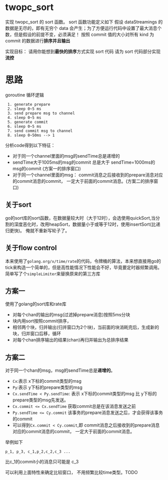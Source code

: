 # twopc_sort

实现 twopc_sort 的 sort 函数。
sort 函数功能定义如下
假设 dataStreamings 的数据是无尽的，即有无穷个 data 会产生；为了方便运行代码中设置了最大消息个数，但是假设的前提不变，必须满足！
按照 commit 值的大小对所有 kind 为 commit 的数据进行**排序并且输出**

实现目标：
请用你能想到**最快的排序**方式实现 sort 代码
请为 sort 代码部分实现**流控**

# 思路

goroutine 循环逻辑
```
 1. generate prepare
 2. sleep 0~5 ms
 3. send prepare msg to channel
 4. sleep 0~5 ms
 5. generate commit
 6. sleep 0~5 ms
 7. send commit msg to channel
 8. sleep 0~50ms --> 1
```

分析code得到以下特征： 
- 对于同一个channel里面的msg的sendTime总是递增的
- sendTime大于1005ms的msg的commit 总是大于 sendTime=1000ms的msg的commit (方案一的排序窗口)
- 对于同一个channel里面的msg：
	commit消息之后接收到的prepare消息对应的commit消息的commit， 一定大于前面的commit消息。(方案二的排序窗口)

## 关于sort
go的sort库的sort函数，在数据量较大时（大于12时），会选使用quickSort,当分割的深度恶化时，改用heapSort，数据量小于或等于12时，使用insertSort(比递归更快)。 俺就不重新写轮子了。

## 关于flow control 
本来使用了`golang.org/x/time/rate`的代码，令牌桶的算法，本来想直接用go的tick来构造一个简单的，但是高性能情况下性能会不好，毕竟要定时器频繁调用。     
简单写了个`simpleLimiter`来替换原来的第三方库

## 方案一 
使用了golang的sort库和rate库

- 对每个chan的输出的msg(过滤掉prepare消息)按照5ms分块
- 块内用sort按照commit排序， 
- 相邻两个块，归并输出(归并窗口为2个块)，当前面的块消耗完后，生成新的块，归并窗口后移，循环
- 对每个chan排序输出的结果(chan)再归并输出为总排序结果

## 方案二   

对于同一个chan的msg，msg的sendTime总是**递增的**。    
- `Cx`:表示 x下标的commit类型的msg    
- `Py`:表示 y下标的prepare类型的msg   
- `Cx.sendTime < Py.sendTime`: 表示 x下标的commit类型的msg 比 y下标的prepare类型的msg先发送。    
- `Cx.commit <= Cx.sendTime` 获取commit总是在该消息发送之前    
- `Py.sendTime <= Cy.commit` 该事务的prepare消息发送之后，才会获得该事务的commit      
- 可以得到`Cx.commit < Cy.commit`,即 commit消息之后接收到的prepare消息对应的commit消息的commit， 一定大于前面的commit消息。     

举例如下   

```   
p_1, p_3, c_1,p_2,c_2,c_3 ...
```	   

比c_1的commit小的消息只可能是 c_3    

可以利用上面特性来确定比较窗口， 不用频繁比较time类型。TODO
